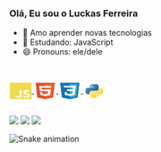 ### Olá, Eu sou o Luckas Ferreira

- 💬 Amo aprender novas tecnologias
- 🌱 Estudando: JavaScript
- 😄 Pronouns: ele/dele

##

<div style="display: inline_block"><br>
            <a href="https://github.com/Luckas-Ferreira">
                <img align="center" alt="Rafa-Js" height="30" width="40" src="https://raw.githubusercontent.com/devicons/devicon/master/icons/javascript/javascript-plain.svg">
            <img align="center" alt="Rafa-HTML" height="30" width="40" src="https://raw.githubusercontent.com/devicons/devicon/master/icons/html5/html5-original.svg">
            <img align="center" alt="Rafa-CSS" height="30" width="40" src="https://raw.githubusercontent.com/devicons/devicon/master/icons/css3/css3-original.svg">
            <img align="center" alt="Rafa-Python" height="30" width="40" src="https://raw.githubusercontent.com/devicons/devicon/master/icons/python/python-original.svg">
            </a>
</div>

##
<div> 
  <a href="https://instagram.com/luckas_.ferreira" target="_blank"><img src="https://img.shields.io/badge/-Instagram-%23E4405F?style=for-the-badge&logo=instagram&logoColor=white" target="_blank"></a>
  <a href = "mailto:lucas.ferreira2@arapiraca.ufal.br"><img src="https://img.shields.io/badge/-Gmail-%23333?style=for-the-badge&logo=gmail&logoColor=white" target="_blank"></a>
  <a href="https://www.linkedin.com/in/luckas-ferreira-49a7a219b/" target="_blank"><img src="https://img.shields.io/badge/-LinkedIn-%230077B5?style=for-the-badge&logo=linkedin&logoColor=white" target="_blank"></a> 
 
  ![Snake animation](https://github.com/luckas-ferreira/luckas-ferreira/blob/output/github-contribution-grid-snake.svg)
</div>
